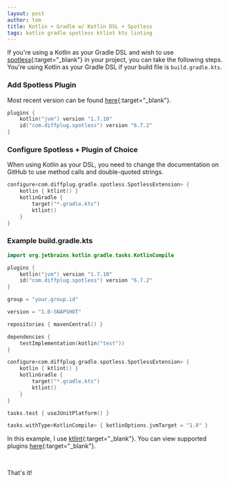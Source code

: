 ```yaml
---
layout: post
author: tom
title: Kotlin + Gradle w/ Kotlin DSL + Spotless
tags: kotlin gradle spotless ktlint kts linting
---
```


If you're using a Kotlin as your Gradle DSL and  wish to use [spotless](https://github.com/diffplug/spotless/tree/main/plugin-gradle){:target="_blank"}
in your project, you can take the following steps. You're using Kotlin as your Gradle DSL if your build file 
is `build.gradle.kts`.

### Add Spotless Plugin

Most recent version can be found [here](https://plugins.gradle.org/plugin/com.diffplug.spotless){:target="_blank"}.

```kotlin
plugins {
    kotlin("jvm") version "1.7.10"
    id("com.diffplug.spotless") version "6.7.2"
}
```

### Configure Spotless + Plugin of Choice

When using Kotlin as your DSL, you need to change the documentation on GitHub to use method calls 
and double-quoted strings.

```kotlin
configure<com.diffplug.gradle.spotless.SpotlessExtension> {
    kotlin { ktlint() }
    kotlinGradle {
        target("*.gradle.kts")
        ktlint()
    }
}
```

### Example build.gradle.kts

```kotlin
import org.jetbrains.kotlin.gradle.tasks.KotlinCompile

plugins {
    kotlin("jvm") version "1.7.10"
    id("com.diffplug.spotless") version "6.7.2"
}

group = "your.group.id"

version = "1.0-SNAPSHOT"

repositories { mavenCentral() }

dependencies {
    testImplementation(kotlin("test"))
}

configure<com.diffplug.gradle.spotless.SpotlessExtension> {
    kotlin { ktlint() }
    kotlinGradle {
        target("*.gradle.kts")
        ktlint()
    }
}

tasks.test { useJUnitPlatform() }

tasks.withType<KotlinCompile> { kotlinOptions.jvmTarget = "1.8" }

```

In this example, I use [ktlint](https://ktlint.github.io/){:target="_blank"}. You can view supported plugins [here](https://github.com/diffplug/spotless/tree/main/plugin-gradle#kotlin=){:target="_blank"}.

<br>

That's it!